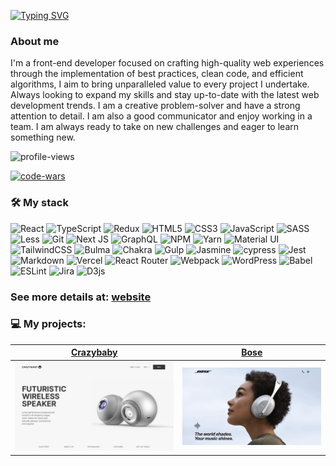[![Typing SVG](https://readme-typing-svg.demolab.com?font=Lucida+Console&duration=3000&color=1AC343&background=FFFFFF00&multiline=true&width=435&height=60&lines=Daniel+Popek;Frontend+developer)](https://git.io/typing-svg)

### About me
I'm a front-end developer focused on crafting high-quality web experiences through the implementation of best practices, clean code, and efficient algorithms, I aim to bring unparalleled value to every project I undertake.
Always looking to expand my skills and stay up-to-date with the latest web development trends.
I am a creative problem-solver and have a strong attention to detail. I am also a good communicator and enjoy working in a team. I am always ready to take on new challenges and eager to learn something new.

![profile-views](https://komarev.com/ghpvc/?username=danielpopek94&label=Profile%20views&color=0e75b6&style=flat)

[![code-wars](https://www.codewars.com/users/danielpopek94/badges/large)](https://www.codewars.com/users/danielpopek94)



### 🛠️ My stack
![React](https://img.shields.io/badge/react-%2320232a.svg?style=flat-square&logo=react&logoColor=%2361DAFB)
![TypeScript](https://img.shields.io/badge/typescript-%23007ACC.svg?style=flat-square&logo=typescript&logoColor=white)
![Redux](https://img.shields.io/badge/redux-%23593d88.svg?style=flat-square&logo=redux&logoColor=white)
![HTML5](https://img.shields.io/badge/html5-%23E34F26.svg?style=flat-square&logo=html5&logoColor=white)
![CSS3](https://img.shields.io/badge/css3-%231572B6.svg?style=flat-square&logo=css3&logoColor=white)
![JavaScript](https://img.shields.io/badge/javascript-%23323330.svg?style=flat-square&logo=javascript&logoColor=%23F7DF1E)
![SASS](https://img.shields.io/badge/SASS-hotpink.svg?style=flat-square&logo=SASS&logoColor=white)
![Less](https://img.shields.io/badge/less-2B4C80?style=flat-square&logo=less&logoColor=white)
![Git](https://img.shields.io/badge/git-%23F05033.svg?style=flat-square&logo=git&logoColor=white)
![Next JS](https://img.shields.io/badge/Next-black?style=flat-square&logo=next.js&logoColor=white)
![GraphQL](https://img.shields.io/badge/-GraphQL-E10098?style=flat-square&logo=graphql&logoColor=white)
![NPM](https://img.shields.io/badge/NPM-%23CB3837.svg?style=flat-square&logo=npm&logoColor=white)
![Yarn](https://img.shields.io/badge/yarn-%232C8EBB.svg?style=flat-square&logo=yarn&logoColor=white)
![Material UI](https://img.shields.io/badge/Material--UI-0081CB?style=flat-square&logo=material-ui&logoColor=white)
![TailwindCSS](https://img.shields.io/badge/tailwindcss-%2338B2AC.svg?style=flat-square&logo=tailwind-css&logoColor=white)
![Bulma](https://img.shields.io/badge/bulma-00D0B1?style=flat-square&logo=bulma&logoColor=white)
![Chakra](https://img.shields.io/badge/chakra-%234ED1C5.svg?style=flat-square&logo=chakraui&logoColor=white)
![Gulp](https://img.shields.io/badge/GULP-%23CF4647.svg?style=flat-square&logo=gulp&logoColor=white)
![Jasmine](https://img.shields.io/badge/jasmine-%238A4182.svg?style=flat-square&logo=jasmine&logoColor=white)
![cypress](https://img.shields.io/badge/-cypress-%23E5E5E5?style=flat-square&logo=cypress&logoColor=058a5e)
![Jest](https://img.shields.io/badge/-jest-%23C21325?style=flat-square&logo=jest&logoColor=white)
![Markdown](https://img.shields.io/badge/markdown-%23000000.svg?style=flat-square&logo=markdown&logoColor=white)
![Vercel](https://img.shields.io/badge/vercel-%23000000.svg?style=flat-square&logo=vercel&logoColor=white)
![React Router](https://img.shields.io/badge/React_Router-CA4245?style=flat-square&logo=react-router&logoColor=white)
![Webpack](https://img.shields.io/badge/webpack-%238DD6F9.svg?style=flat-square&logo=webpack&logoColor=black)
![WordPress](https://img.shields.io/badge/WordPress-%23117AC9.svg?style=flat-square&logo=WordPress&logoColor=white)
![Babel](https://img.shields.io/badge/Babel-F9DC3e?style=flat-square&logo=babel&logoColor=black)
![ESLint](https://img.shields.io/badge/ESLint-4B3263?style=flat-square&logo=eslint&logoColor=white)
![Jira](https://img.shields.io/badge/jira-%230A0FFF.svg?style=flat-square&logo=jira&logoColor=white)
![D3js](https://img.shields.io/badge/-D3.js-F9A03C?style=flat-square&logo=d3.js&logoColor=white)

### See more details at: [website](http://danielpopek.pl)


### 💻 My projects:

| [Crazybaby](https://github.com/danielpopek94/Crazybaby_landing) | [Bose](https://github.com/danielpopek94/Bose_landing) |
| ----------- | ----------- |
| [![Crazybaby](https://github.com/danielpopek94/Crazybaby_landing/raw/main/src/images/kickstarter-preview.png)](https://github.com/danielpopek94/Crazybaby_landing) | [![bose](https://github.com/danielpopek94/Bose_landing/raw/main/src/images/bose-preview.png)](https://github.com/danielpopek94/Bose_landing) |
